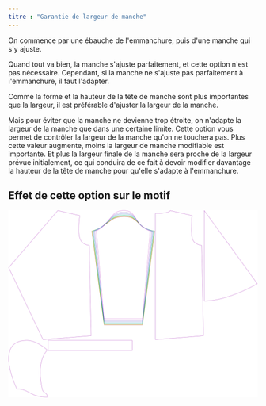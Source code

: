 ```yaml
---
titre : "Garantie de largeur de manche"
---
```


On commence par une ébauche de l'emmanchure, puis d'une manche qui s'y ajuste.

Quand tout va bien, la manche s'ajuste parfaitement, et cette option n'est pas nécessaire. Cependant, si la manche ne s'ajuste pas parfaitement à l'emmanchure, il faut l'adapter.

Comme la forme et la hauteur de la tête de manche sont plus importantes que la largeur, il est préférable d'ajuster la largeur de la manche.

Mais pour éviter que la manche ne devienne trop étroite, on n'adapte la largeur de la manche que dans une certaine limite. Cette option vous permet de contrôler la largeur de la manche qu'on ne touchera pas. Plus cette valeur augmente, moins la largeur de manche modifiable est importante. Et plus la largeur finale de la manche sera proche de la largeur prévue initialement, ce qui conduira de ce fait à devoir modifier davantage la hauteur de la tête de manche pour qu'elle s'adapte à l'emmanchure.

## Effet de cette option sur le motif

![Cette image montre l'effet de cette option en superposant plusieurs variantes qui ont une valeur différente pour cette option](yuri_sleevewidthguarantee_sample.svg "Effet de cette option sur le modèle")
